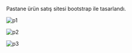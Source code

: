 
Pastane ürün satış sitesi bootstrap ile tasarlandı.


![p1](https://user-images.githubusercontent.com/101572852/174056577-5cb5e919-62a3-4a4b-a25e-11621d9d2bb1.PNG)

![p2](https://user-images.githubusercontent.com/101572852/174056595-5a2702b7-75bd-456a-9d30-230b6bcffe5a.PNG)

![p3](https://user-images.githubusercontent.com/101572852/174056612-3fce633b-cc8a-4647-a911-220f69621961.PNG)
